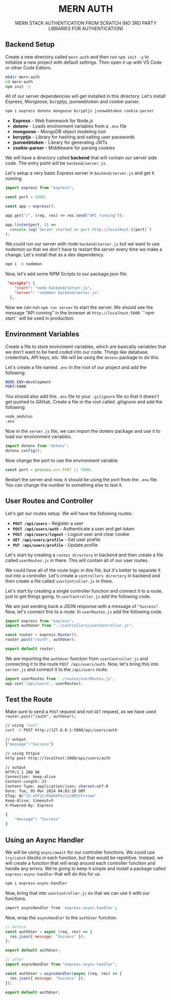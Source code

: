 <h1 align="center">MERN AUTH</h1>
<p align="center">MERN STACK AUTHENTICATION FROM SCRATCH (NO 3RD PARTY LIBRARIES FOR AUTHENTICATION)</p>

<h2 align="left">Backend Setup</h2>

Create a new directory called `mern-auth` and then run `npm init -y` to initialize a new project with default settings. Then open it up with VS Code or other Code Editors.

```bash
mkdir mern-auth
cd mern-auth
npm init -y
```

All of our server dependencies will get installed in this directory. Let's install Express, Mongoose, bcryptjs, jsonwebtoken and cookie-parser.

```bash
npm i express dotenv mongoose bcryptjs jsonwebtoken cookie-parser
```

* **Express** - Web framework for Node.js
* **dotenv** - Loads environment variables from a `.env` file
* **mongoose** - MongoDB object modeling tool
* **bcryptjs** - Library for hashing and salting user passwords
* **jsonwebtoken** - Library for generating JWTs
* **cookie-parser** - Middleware for parsing cookies


We will have a directory called **backend** that will contain our server side code. The entry point will be `backend/server.js`.

Let's setup a very basic Express server in `backend/server.js` and get it running.

```js
import express from "express";

const port = 5000;

const app = express();

app.get("/", (req, res) => res.send("API running"));

app.listen(port, () =>
  console.log(`Server started on port http://localhost:${port}`)
);
```

We could run our server with node `backend/server.js` but we want to use nodemon so that we don't have to restart the server every time we make a change. Let's install that as a dev dependency.

```bash
npm i -D nodemon
```

Now, let's add some NPM Scripts to our package.json file.

```json
 "scripts": {
    "start": "node backend/server.js",
    "server": "nodemon backend/server.js"
  },
```

Now we can run `npm run server` to start the server. We should see the message "API running" in the browser at `http://localhost:5000`. '`npm start`` will be used in production.

<h2 align="left">Environment Variables</h2>

Create a file to store enviroment variables, which are basically variables that we don't want to be hard coded into our code. Things like database credentials, API keys, etc. We will be using the `dotenv` package to do this.

Let's create a file named `.env` in the root of our project and add the following:

```bash
NODE_ENV=development
PORT=5000
```

You should also add this `.env` file to your `.gitignore` file so that it doesn't get pushed to GitHub. Create a file in the root called .gitignore and add the following:

```bash
node_modules
.env
```

Now in the `server.js` file, we can import the dotenv package and use it to load our environment variables.

```javascript
import dotenv from "dotenv";
dotenv.config();
```

Now change the port to use the environment variable.

```javascript
const port = process.env.PORT || 5000;
```

Restart the server and now, it should be using the port from the `.env` file. You can change the number to something else to test it.

<h2 align="left">User Routes and Controller</h2>

Let's get our routes setup. We will have the following routes:

* **`POST /api/users`** - Register a user
* **`POST /api/users/auth`** - Authenticate a user and get token
* **`POST /api/users/logout`** - Logout user and clear cookie
* **`GET /api/users/profile`** - Get user profile
* **`PUT /api/users/profile`** - Update profile

Let's start by creating a `routes directory` in backend and then create a file called `userRoutes.js` in there. This will contain all of our user routes.

We could have all of the route logic in this file, but it's better to separate it out into a controller. Let's create a `controllers directory` in backend and then create a file called `userController.js` in there.

Let's start by creating a single controller function and connect it to a route, just to get things going. In `userController.js` add the following code.

We are just sending back a JSON response with a message of `"Success"`. Now, let's connect this to a route. In `userRoutes.js` add the following code.

```javascript
import express from "express";
import authUser from "../controllers/userController.js";

const router = express.Router();
router.post("/auth", authUser);

export default router;
```

We are importing the `authUser` function from `userController.js` and connecting it to the route `POST /api/users/auth`. Now, let's bring this into `server.js` and connect it to the `/api/users` route.

```javascript
import userRoutes from './routes/userRoutes.js';
app.use('/api/users', userRoutes);
```

<h2 align="left">Test the Route</h2>

Make sure to send a `POST` request and not `GET` request, as we have used `router.post("/auth", authUser);`

```bash
// using 'curl'
curl -X POST http://127.0.0.1:5000/api/users/auth

// output
{"message":"Success"}

// using httpie
http post http://localhost:5000/api/users/auth

// output
HTTP/1.1 200 OK
Connection: keep-alive
Content-Length: 21
Content-Type: application/json; charset=utf-8
Date: Tue, 05 Mar 2024 04:03:18 GMT
ETag: W/"15-uFFjCr0SbbbFb/CsC0M2sF++swo"
Keep-Alive: timeout=5
X-Powered-By: Express

{
    "message": "Success"
}
```

<h2 align="left">Using an Async Handler</h2>

We will be using `async/await` for our controller functions. We could use `try/catch` blocks in each function, but that would be repetitive. Instead, we will create a function that will wrap around each controller function and handle any errors. We're going to keep it simple and install a package called `express-async-handler` that will do this for us.

```bash
npm i express-async-handler
```

Now, bring that into `userController.js` so that we can use it with our functions.

```bash
import asyncHandler from 'express-async-handler';
```

Now, wrap the `asyncHandler` to the `authUser` function.

```javascript
// before
const authUser = async (req, res) => {
  res.json({ message: "Success" });
};

export default authUser;

// after
import asyncHandler from "express-async-handler";

const authUser = asyncHandler(async (req, res) => {
  res.json({ message: "Success" });
});

export default authUser;
```